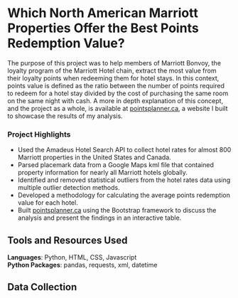 # Which North American Marriott Properties Offer the Best Points Redemption Value?

The purpose of this project was to help members of Marriott Bonvoy, the loyalty program of the Marriott Hotel chain, extract the most value from their loyalty points when redeeming them for hotel stays. In this context, points value is defined as the ratio between the number of points required to redeem for a hotel stay divided by the cost of purchasing the same room on the same night with cash. A more in depth explanation of this concept, and the project as a whole, is available at [pointsplanner.ca](pointsplanner.ca), a website I built to showcase the results of my analysis. 

### Project Highlights
  * Used the Amadeus Hotel Search API to collect hotel rates for almost 800 Marriott properties in the United States and Canada.
  * Parsed placemark data from a Google Maps kml file that contained property information for nearly all Marriott hotels globally.
  * Identified and removed statistical outliers from the hotel rates data using multiple outlier detection methods.
  * Developed a methodology for calculating the average points redemption value for each hotel.
  * Built [pointsplanner.ca](pointsplanner.ca) using the Bootstrap framework to discuss the analysis and present the findings in an interactive table.

## Tools and Resources Used
**Languages**: Python, HTML, CSS, Javascript  
**Python Packages**: pandas, requests, xml, datetime  

## Data Collection  

 
